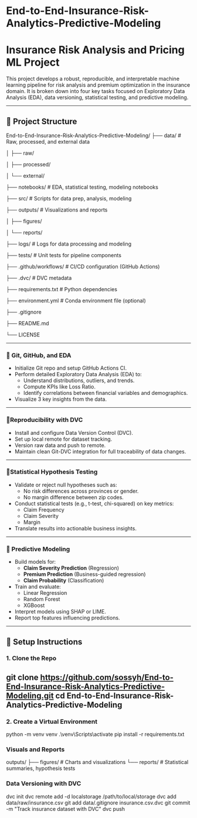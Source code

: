 # End-to-End-Insurance-Risk-Analytics-Predictive-Modeling

# Insurance Risk Analysis and Pricing ML Project

This project develops a robust, reproducible, and interpretable machine learning pipeline for risk analysis and premium optimization in the insurance domain. It is broken down into four key tasks focused on Exploratory Data Analysis (EDA), data versioning, statistical testing, and predictive modeling.

---

## 📁 Project Structure

End-to-End-Insurance-Risk-Analytics-Predictive-Modeling/
├── data/ # Raw, processed, and external data

│ ├── raw/

│ ├── processed/

│ └── external/

├── notebooks/ # EDA, statistical testing, modeling notebooks

├── src/ # Scripts for data prep, analysis, modeling

├── outputs/ # Visualizations and reports

│ ├── figures/

│ └── reports/

├── logs/ # Logs for data processing and modeling

├── tests/ # Unit tests for pipeline components

├── .github/workflows/ # CI/CD configuration (GitHub Actions)

├── .dvc/ # DVC metadata

├── requirements.txt # Python dependencies

├── environment.yml # Conda environment file (optional)

├── .gitignore

├── README.md

└── LICENSE


---


### 🔹 Git, GitHub, and EDA

- Initialize Git repo and setup GitHub Actions CI.
- Perform detailed Exploratory Data Analysis (EDA) to:
  - Understand distributions, outliers, and trends.
  - Compute KPIs like Loss Ratio.
  - Identify correlations between financial variables and demographics.
- Visualize 3 key insights from the data.


---

### 🔹Reproducibility with DVC

- Install and configure Data Version Control (DVC).
- Set up local remote for dataset tracking.
- Version raw data and push to remote.
- Maintain clean Git-DVC integration for full traceability of data changes.


---

### 🔹Statistical Hypothesis Testing

- Validate or reject null hypotheses such as:
  - No risk differences across provinces or gender.
  - No margin difference between zip codes.
- Conduct statistical tests (e.g., t-test, chi-squared) on key metrics:
  - Claim Frequency
  - Claim Severity
  - Margin
- Translate results into actionable business insights.


---

### 🔹 Predictive Modeling

- Build models for:
  - **Claim Severity Prediction** (Regression)
  - **Premium Prediction** (Business-guided regression)
  - **Claim Probability** (Classification)
- Train and evaluate:
  - Linear Regression
  - Random Forest
  - XGBoost
- Interpret models using SHAP or LIME.
- Report top features influencing predictions.


---

## 🔧 Setup Instructions

### 1. Clone the Repo

git clone https://github.com/sossyh/End-to-End-Insurance-Risk-Analytics-Predictive-Modeling.git
cd End-to-End-Insurance-Risk-Analytics-Predictive-Modeling
---

### 2. Create a Virtual Environment


python -m venv venv
.\venv\Scripts\activate
pip install -r requirements.txt

###  Visuals and Reports
outputs/
├── figures/       # Charts and visualizations
└── reports/       # Statistical summaries, hypothesis tests

### Data Versioning with DVC

dvc init
dvc remote add -d localstorage /path/to/local/storage
dvc add data/raw/insurance.csv
git add data/.gitignore insurance.csv.dvc
git commit -m "Track insurance dataset with DVC"
dvc push
